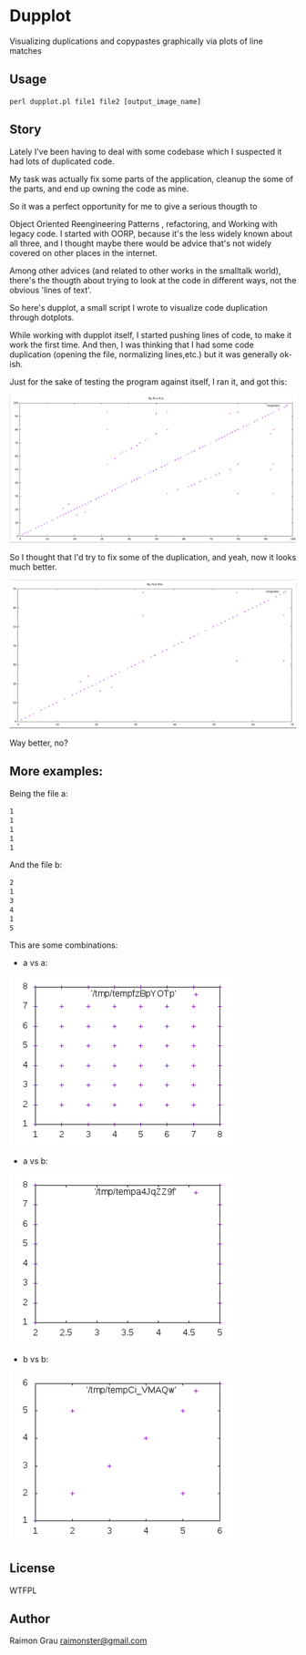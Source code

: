 # Dupplot

Visualizing duplications and copypastes graphically via plots of line
matches

## Usage

    perl dupplot.pl file1 file2 [output_image_name]

## Story
Lately I've been having to deal with some codebase which I suspected
it had lots of duplicated code.

My task was actually fix some parts of the application, cleanup the
some of the parts, and end up owning the code as mine.

So it was a perfect opportunity for me to give a serious thougth to

Object Oriented Reengineering Patterns , refactoring, and Working with
legacy code.  I started with OORP, because it's the less widely
known about all three, and I thought maybe there would be advice
that's not widely covered on other places in the internet.

Among other advices (and related to other works in the smalltalk
world), there's the thougth about trying to look at the code in
different ways, not the obvious 'lines of text'.

So here's dupplot, a small script I wrote to visualize code
duplication through dotplots.

While working with dupplot itself, I started pushing lines of code,
to make it work the first time. And then, I was thinking that I had
some code duplication (opening the file, normalizing lines,etc.) but
it was generally ok-ish.


Just for the sake of testing the program against itself, I ran it, and
got this:

![dupplot-on-dupplot.png](dupplot-on-dupplot.png)

So I thought that I'd try to fix some of the duplication, and yeah,
now it looks much better.

![dupplot-on-dupplot-refactored.png](dupplot-on-dupplot-refactored.png)


Way better, no?


## More examples:

Being the file a:

    1
    1
    1
    1
    1

And the file b:

    2
    1
    3
    4
    1
    5


This are some combinations:

- a vs a:

![a_vs_a.png](a_vs_a.png)

- a vs b:

![a_vs_b.png](a_vs_b.png)


- b vs b:

![b_vs_b.png](b_vs_b.png)

## License

WTFPL

## Author

Raimon Grau <raimonster@gmail.com>
